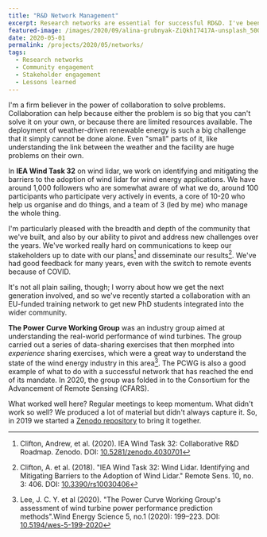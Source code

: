 ```yaml
---
title: "R&D Network Management"
excerpt: Research networks are essential for successful RD&D. I've been involved in several over the years.
featured-image: /images/2020/09/alina-grubnyak-ZiQkhI7417A-unsplash_500W.jpg
date: 2020-05-01
permalink: /projects/2020/05/networks/
tags:
  - Research networks
  - Community engagement
  - Stakeholder engagement
  - Lessons learned 
---
```


I'm a firm believer in the power of collaboration to solve problems. Collaboration can help because either the problem is so big that you can't solve it on your own, or because there are limited resources available. The deployment of weather-driven renewable energy is such a big challenge that it simply cannot be done alone. Even "small" parts of it, like understanding the link between the weather and the facility are huge problems on their own.

In **IEA Wind Task 32** on wind lidar, we work on identifying and mitigating the barriers to the adoption of wind lidar for wind energy applications. We have around 1,000 followers who are somewhat aware of what we do, around 100 participants who participate very actively in events, a core of 10-20 who help us organise and do things, and a team of 3 (led by me) who manage the whole thing. 

I'm particularly pleased with the breadth and depth of the community that we've built, and also by our ability to pivot and address new challenges over the years. We've worked really hard on communications to keep our stakeholders up to date with our plans[^Clifton_2020_a] and disseminate our results[^Clifton_2019_a]. We've had good feedback for many years, even with the switch to remote events because of COVID.

It's not all plain sailing, though; I worry about how we get the next generation involved, and so we've recently started a collaboration with an EU-funded training network to get new PhD students integrated into the wider community.

**The Power Curve Working Group** was an industry group aimed at understanding the real-world performance of wind turbines. The group carried out a series of data-sharing exercises that then morphed into _experience_ sharing exercises, which were a great way to understand the state of the wind energy industry in this area[^Lee_2020_a]. The PCWG is also a good example of what to do with a successful network that has reached the end of its mandate. In 2020, the group was folded in to the Consortium for the Advancement of Remote Sensing (CFARS).

What worked well here? Regular meetings to keep momentum. What didn't work so well? We produced a lot of material but didn't always capture it. So, in 2019 we started a [Zenodo repository](https://zenodo.org/communities/pcwg/?page=1&size=20) to bring it together.

[^Clifton_2019_a]: Clifton, A. et al. (2018). "IEA Wind Task 32: Wind Lidar. Identifying and Mitigating Barriers to the Adoption of Wind Lidar." Remote Sens. 10, no. 3: 406. DOI: [10.3390/rs10030406](https://doi.org/10.3390/rs10030406)

[^Clifton_2020_a]: Clifton, Andrew, et al. (2020). IEA Wind Task 32: Collaborative R&D Roadmap. Zenodo. DOI: [10.5281/zenodo.4030701](http://doi.org/10.5281/zenodo.4030701)

[^Lee_2020_a]: Lee, J. C. Y. et al (2020). "The Power Curve Working Group's assessment of wind turbine power performance prediction methods".Wind Energy Science 5, no.1 (2020): 199–223. DOI: [10.5194/wes-5-199-2020](http://doi.org/10.5194/wes-5-199-2020)
